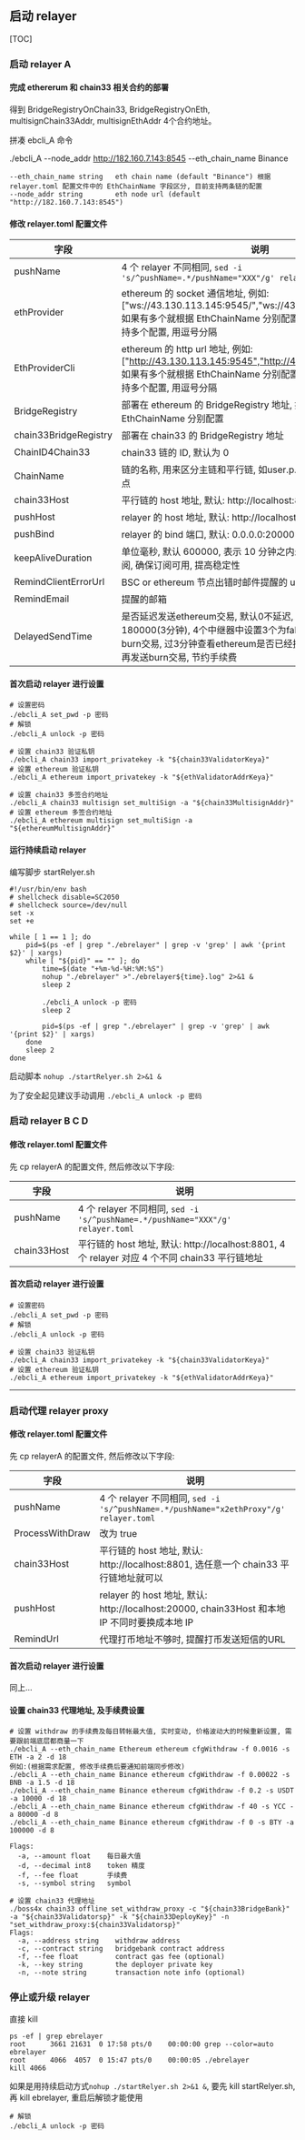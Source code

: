 ##  启动 relayer
[TOC]

### 启动 relayer A
#### 完成 ethererum 和 chain33 相关合约的部署
得到 BridgeRegistryOnChain33, BridgeRegistryOnEth, multisignChain33Addr, multisignEthAddr 4个合约地址。

拼凑 ebcli_A 命令

./ebcli_A --node_addr http://182.160.7.143:8545 --eth_chain_name Binance
```
--eth_chain_name string   eth chain name (default "Binance") 根据 relayer.toml 配置文件中的 EthChainName 字段区分, 目前支持两条链的配置
--node_addr string        eth node url (default "http://182.160.7.143:8545")
```

#### 修改 relayer.toml 配置文件
|字段|说明|
|----|----|
|pushName|4 个 relayer 不同相同, `sed -i 's/^pushName=.*/pushName="XXX"/g' relayer.toml`|
|ethProvider|ethereum 的 socket 通信地址, 例如: ["ws://43.130.113.145:9545/","ws://43.130.113.145:9545/"], 如果有多个就根据 EthChainName 分别配置, 提高通信的稳定性, 支持多个配置, 用逗号分隔|
|EthProviderCli|ethereum 的 http url 地址, 例如: ["http://43.130.113.145:9545","http://43.130.113.145:9545"], 如果有多个就根据 EthChainName 分别配置, 提高通信的稳定性, 支持多个配置, 用逗号分隔|
|BridgeRegistry|部署在 ethereum 的 BridgeRegistry 地址, 如果有多个就根据 EthChainName 分别配置|
|chain33BridgeRegistry|部署在 chain33 的 BridgeRegistry 地址|
|ChainID4Chain33|chain33 链的 ID, 默认为 0|
|ChainName|链的名称, 用来区分主链和平行链, 如user.p.xxx., 必须包含最后一个点|
|chain33Host|平行链的 host 地址, 默认: http://localhost:8801|
|pushHost|relayer 的 host 地址, 默认: http://localhost:20000|
|pushBind|relayer 的 bind 端口, 默认: 0.0.0.0:20000|
|keepAliveDuration|单位毫秒, 默认 600000, 表示 10 分钟之内未收到信息, 通过重新订阅, 确保订阅可用, 提高稳定性|
|RemindClientErrorUrl|BSC or ethereum 节点出错时邮件提醒的 url|
|RemindEmail|提醒的邮箱|
|DelayedSendTime|是否延迟发送ethereum交易, 默认0不延迟, 单位毫秒一般设置为180000(3分钟), 4个中继器中设置3个为false, 1个为true, 延迟发送burn交易, 过3分钟查看ethereum是否已经执行, 如果已经执行, 就不再发送burn交易, 节约手续费|

#### 首次启动 relayer 进行设置
```shell
# 设置密码
./ebcli_A set_pwd -p 密码
# 解锁
./ebcli_A unlock -p 密码

# 设置 chain33 验证私钥
./ebcli_A chain33 import_privatekey -k "${chain33ValidatorKeya}"
# 设置 ethereum 验证私钥
./ebcli_A ethereum import_privatekey -k "${ethValidatorAddrKeya}"

# 设置 chain33 多签合约地址
./ebcli_A chain33 multisign set_multiSign -a "${chain33MultisignAddr}"
# 设置 ethereum 多签合约地址
./ebcli_A ethereum multisign set_multiSign -a "${ethereumMultisignAddr}"
```

#### 运行持续启动 relayer
编写脚步 startRelyer.sh
```shell
#!/usr/bin/env bash
# shellcheck disable=SC2050
# shellcheck source=/dev/null
set -x
set +e

while [ 1 == 1 ]; do
    pid=$(ps -ef | grep "./ebrelayer" | grep -v 'grep' | awk '{print $2}' | xargs)
    while [ "${pid}" == "" ]; do
        time=$(date "+%m-%d-%H:%M:%S")
        nohup "./ebrelayer" >"./ebrelayer${time}.log" 2>&1 &
        sleep 2

        ./ebcli_A unlock -p 密码
        sleep 2

        pid=$(ps -ef | grep "./ebrelayer" | grep -v 'grep' | awk '{print $2}' | xargs)
    done
    sleep 2
done
```
启动脚本 `nohup ./startRelyer.sh 2>&1 &`

为了安全起见建议手动调用 `./ebcli_A unlock -p 密码`

### 启动 relayer B C D
#### 修改 relayer.toml 配置文件
先 cp relayerA 的配置文件, 然后修改以下字段:

|字段|说明|
|----|----|
|pushName|4 个 relayer 不同相同, `sed -i 's/^pushName=.*/pushName="XXX"/g' relayer.toml`|
|chain33Host|平行链的 host 地址, 默认: http://localhost:8801, 4 个 relayer 对应 4 个不同 chain33 平行链地址|

#### 首次启动 relayer 进行设置
```shell
# 设置密码
./ebcli_A set_pwd -p 密码
# 解锁
./ebcli_A unlock -p 密码

# 设置 chain33 验证私钥
./ebcli_A chain33 import_privatekey -k "${chain33ValidatorKeya}"
# 设置 ethereum 验证私钥
./ebcli_A ethereum import_privatekey -k "${ethValidatorAddrKeya}"
```

***

### 启动代理 relayer proxy
#### 修改 relayer.toml 配置文件
先 cp relayerA 的配置文件, 然后修改以下字段:

|字段|说明|
|----|----|
|pushName|4 个 relayer 不同相同, `sed -i 's/^pushName=.*/pushName="x2ethProxy"/g' relayer.toml`|
|ProcessWithDraw|改为 true|
|chain33Host|平行链的 host 地址, 默认: http://localhost:8801, 选任意一个 chain33 平行链地址就可以|
|pushHost|relayer 的 host 地址, 默认: http://localhost:20000, chain33Host 和本地IP 不同时要换成本地 IP|
|RemindUrl|代理打币地址不够时, 提醒打币发送短信的URL|

#### 首次启动 relayer 进行设置
同上...

#### 设置 chain33 代理地址, 及手续费设置
```shell
# 设置 withdraw 的手续费及每日转帐最大值, 实时变动, 价格波动大的时候重新设置, 需要跟前端底层都商量一下
./ebcli_A --eth_chain_name Ethereum ethereum cfgWithdraw -f 0.0016 -s ETH -a 2 -d 18
例如:(根据需求配置, 修改手续费后要通知前端同步修改)
./ebcli_A --eth_chain_name Binance ethereum cfgWithdraw -f 0.00022 -s BNB -a 1.5 -d 18
./ebcli_A --eth_chain_name Binance ethereum cfgWithdraw -f 0.2 -s USDT -a 10000 -d 18
./ebcli_A --eth_chain_name Binance ethereum cfgWithdraw -f 40 -s YCC -a 80000 -d 8
./ebcli_A --eth_chain_name Binance ethereum cfgWithdraw -f 0 -s BTY -a 100000 -d 8

Flags:
  -a, --amount float    每日最大值
  -d, --decimal int8    token 精度
  -f, --fee float       手续费
  -s, --symbol string   symbol
  
# 设置 chain33 代理地址
./boss4x chain33 offline set_withdraw_proxy -c "${chain33BridgeBank}" -a "${chain33Validatorsp}" -k "${chain33DeployKey}" -n "set_withdraw_proxy:${chain33Validatorsp}"
Flags:
  -a, --address string    withdraw address
  -c, --contract string   bridgebank contract address
  -f, --fee float         contract gas fee (optional)
  -k, --key string        the deployer private key
  -n, --note string       transaction note info (optional)
```

### 停止或升级 relayer
直接 kill
```shell
ps -ef | grep ebrelayer
root      3661 21631  0 17:58 pts/0    00:00:00 grep --color=auto ebrelayer
root      4066  4057  0 15:47 pts/0    00:00:05 ./ebrelayer
kill 4066
```
如果是用持续启动方式`nohup ./startRelyer.sh 2>&1 &`, 要先 kill startRelyer.sh, 再 kill ebrelayer, 重启后解锁才能使用
```shell
# 解锁
./ebcli_A unlock -p 密码
```
